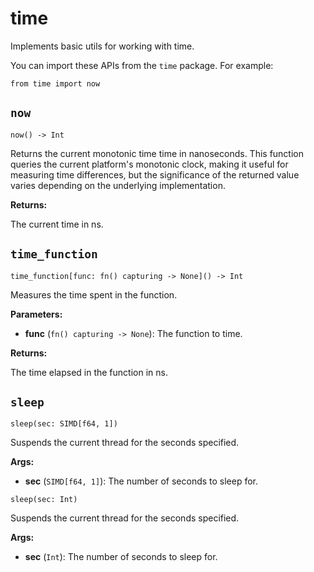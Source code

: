# time

Implements basic utils for working with time.

You can import these APIs from the `time` package. For example:

```
from time import now
```

## `now`

`now() -> Int`

Returns the current monotonic time time in nanoseconds. This function queries the current platform's monotonic clock, making it useful for measuring time differences, but the significance of the returned value varies depending on the underlying implementation.

**Returns:**

The current time in ns.

## `time_function`

`time_function[func: fn() capturing -> None]() -> Int`

Measures the time spent in the function.

**Parameters:**

- ​**func** (`fn() capturing -> None`): The function to time.

**Returns:**

The time elapsed in the function in ns.

## `sleep`

`sleep(sec: SIMD[f64, 1])`

Suspends the current thread for the seconds specified.

**Args:**

- ​**sec** (`SIMD[f64, 1]`): The number of seconds to sleep for.

`sleep(sec: Int)`

Suspends the current thread for the seconds specified.

**Args:**

- ​**sec** (`Int`): The number of seconds to sleep for.